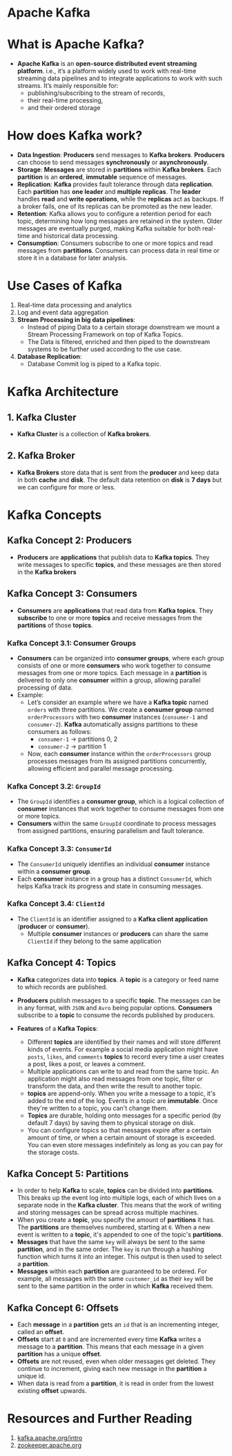 # Apache Kafka

# What is Apache Kafka?

- **Apache Kafka** is an **open-source distributed event streaming platform**. i.e., it’s a platform widely used to work with real-time streaming data pipelines and to integrate applications to work with such streams. It’s mainly responsible for:
  - publishing/subscribing to the stream of records,
  - their real-time processing,
  - and their ordered storage

# How does Kafka work?

- **Data Ingestion**: **Producers** send messages to **Kafka brokers**. **Producers** can choose to send messages **synchronously** or **asynchronously**.
- **Storage**: **Messages** are stored in **partitions** within **Kafka brokers**. Each **partition** is an **ordered**, **immutable** sequence of messages.
- **Replication**: **Kafka** provides fault tolerance through data **replication**. Each **partition** has **one leader** and **multiple replicas**. The **leader** handles **read** and **write operations**, while the **replicas** act as backups. If a broker fails, one of its replicas can be promoted as the new leader.
- **Retention**: Kafka allows you to configure a retention period for each topic, determining how long messages are retained in the system. Older messages are eventually purged, making Kafka suitable for both real-time and historical data processing.
- **Consumption**: Consumers subscribe to one or more topics and read messages from **partitions**. Consumers can process data in real time or store it in a database for later analysis.

# Use Cases of Kafka

1. Real-time data processing and analytics
2. Log and event data aggregation
3. **Stream Processing in big data pipelines**:
   - Instead of piping Data to a certain storage downstream we mount a Stream Processing Framework on top of Kafka Topics.
   - The Data is filtered, enriched and then piped to the downstream systems to be further used according to the use case.
4. **Database Replication**:
   - Database Commit log is piped to a Kafka topic.

# Kafka Architecture

## 1. Kafka Cluster

- **Kafka Cluster** is a collection of **Kafka brokers**.

## 2. Kafka Broker

- **Kafka Brokers** store data that is sent from the **producer** and keep data in both **cache** and **disk**. The default data retention on **disk** is **7 days** but we can configure for more or less.

# Kafka Concepts

## Kafka Concept 2: Producers

- **Producers** are **applications** that publish data to **Kafka topics**. They write messages to specific **topics**, and these messages are then stored in the **Kafka brokers**

## Kafka Concept 3: Consumers

- **Consumers** are **applications** that read data from **Kafka topics**. They **subscribe** to one or more **topics** and receive messages from the **partitions** of those **topics**.

### Kafka Concept 3.1: Consumer Groups

- **Consumers** can be organized into **consumer groups**, where each group consists of one or more **consumers** who work together to consume messages from one or more topics. Each message in a **partition** is delivered to only one **consumer** within a group, allowing parallel processing of data.
- Example:
  - Let’s consider an example where we have a **Kafka topic** named `orders` with three partitions. We create a **consumer group** named `orderProcessors` with two **consumer** instances (`consumer-1` and `consumer-2`). **Kafka** automatically assigns partitions to these consumers as follows:
    - `consumer-1` -> partitions 0, 2
    - `consumer-2` -> partition 1
  - Now, each **consumer** instance within the `orderProcessors` group processes messages from its assigned partitions concurrently, allowing efficient and parallel message processing.

### Kafka Concept 3.2: `GroupId`

- The `GroupId` identifies a **consumer group**, which is a logical collection of **consumer** instances that work together to consume messages from one or more topics.
- **Consumers** within the same `GroupId` coordinate to process messages from assigned partitions, ensuring parallelism and fault tolerance.

### Kafka Concept 3.3: `ConsumerId`

- The `ConsumerId` uniquely identifies an individual **consumer** instance within a **consumer group**.
- Each **consumer** instance in a group has a distinct `ConsumerId`, which helps Kafka track its progress and state in consuming messages.

### Kafka Concept 3.4: `ClientId`

- The `ClientId` is an identifier assigned to a **Kafka client application** (**producer** or **consumer**).
  - Multiple **consumer** instances or **producers** can share the same `ClientId` if they belong to the same application

## Kafka Concept 4: Topics

- **Kafka** categorizes data into **topics**. A **topic** is a category or feed name to which records are published.
- **Producers** publish messages to a specific **topic**. The messages can be in any format, with `JSON` and `Avro` being popular options. **Consumers** subscribe to a **topic** to consume the records published by producers.

- **Features** of a **Kafka Topics**:
  - Different **topics** are identified by their names and will store different kinds of events. For example a social media application might have `posts`, `likes`, and `comments` **topics** to record every time a user creates a post, likes a post, or leaves a comment.
  - Multiple applications can write to and read from the same topic. An application might also read messages from one topic, filter or transform the data, and then write the result to another topic.
  - **topics** are append-only. When you write a message to a topic, it's added to the end of the log. Events in a topic are **immutable**. Once they're written to a topic, you can't change them.
  - **Topics** are durable, holding onto messages for a specific period (by default 7 days) by saving them to physical storage on disk.
  - You can configure topics so that messages expire after a certain amount of time, or when a certain amount of storage is exceeded. You can even store messages indefinitely as long as you can pay for the storage costs.

## Kafka Concept 5: Partitions

- In order to help **Kafka** to scale, **topics** can be divided into **partitions**. This breaks up the event log into multiple logs, each of which lives on a separate node in the **Kafka cluster**. This means that the work of writing and storing messages can be spread across multiple machines.
- When you create a **topic**, you specify the amount of **partitions** it has. The **partitions** are themselves numbered, starting at `0`. When a new event is written to a **topic**, it's appended to one of the topic's **partitions**.
- **Messages** that have the same `key` will always be sent to the same **partition**, and in the same order. The `key` is run through a hashing function which turns it into an integer. This output is then used to select a **partition**.
- **Messages** within each **partition** are guaranteed to be ordered. For example, all messages with the same `customer_id` as their `key` will be sent to the same partition in the order in which **Kafka** received them.

## Kafka Concept 6: Offsets

- Each **message** in a **partition** gets an `id` that is an incrementing integer, called an **offset**.
- **Offsets** start at `0` and are incremented every time **Kafka** writes a message to a **partition**. This means that each message in a given **partition** has a unique **offset**.
- **Offsets** are not reused, even when older messages get deleted. They continue to increment, giving each new message in the **partition** a unique id.
- When data is read from a **partition**, it is read in order from the lowest existing **offset** upwards.

# Resources and Further Reading

1. [kafka.apache.org/intro](https://kafka.apache.org/intro)
2. [zookeeper.apache.org](https://zookeeper.apache.org/)
